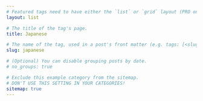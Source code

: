 ```yaml
---
# Featured tags need to have either the `list` or `grid` layout (PRO only).
layout: list

# The title of the tag's page.
title: Japanese

# The name of the tag, used in a post's front matter (e.g. tags: [<slug>]).
slug: japanese

# (Optional) You can disable grouping posts by date.
# no_groups: true

# Exclude this example category from the sitemap.
# DON'T USE THIS SETTING IN YOUR CATEGORIES!
sitemap: true
---
```

